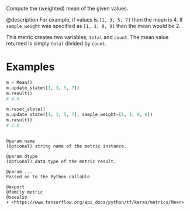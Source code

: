Compute the (weighted) mean of the given values.

@description
For example, if values is `[1, 3, 5, 7]` then the mean is 4.
If `sample_weight` was specified as `[1, 1, 0, 0]` then the mean would be 2.

This metric creates two variables, `total` and `count`.
The mean value returned is simply `total` divided by `count`.

# Examples
```python
m = Mean()
m.update_state([1, 3, 5, 7])
m.result()
# 4.0
```

```python
m.reset_state()
m.update_state([1, 3, 5, 7], sample_weight=[1, 1, 0, 0])
m.result()
# 2.0
```
```

@param name
(Optional) string name of the metric instance.

@param dtype
(Optional) data type of the metric result.

@param ...
Passed on to the Python callable

@export
@family metric
@seealso
+ <https://www.tensorflow.org/api_docs/python/tf/keras/metrics/Mean>
